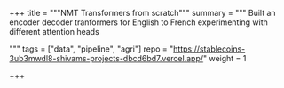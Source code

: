 +++
title = """NMT Transformers from scratch"""
summary = """
Built an encoder decoder tranformers for English to French experimenting with different attention heads

"""
tags = ["data", "pipeline", "agri"]
repo = "https://stablecoins-3ub3mwdl8-shivams-projects-dbcd6bd7.vercel.app/"
weight = 1

+++


